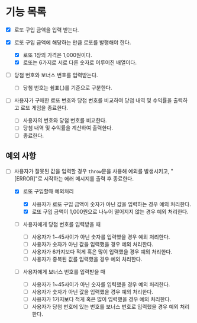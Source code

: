# 기능 목록

- [x] 로또 구입 금액을 입력 받는다.

- [x] 로또 구입 금액에 해당하는 만큼 로또를 발행해야 한다.

  - [x] 로또 1장의 가격은 1,000원이다.
  - [x] 로또는 6가지로 서로 다른 숫자로 이루어진 배열이다.

- [ ] 당첨 번호와 보너스 번호를 입력받는다.

  - [ ] 당첨 번호는 쉼표(,)를 기준으로 구분한다.

- [ ] 사용자가 구매한 로또 번호와 당첨 번호를 비교하여 당첨 내역 및 수익률을 출력하고 로또 게임을 종료한다.

  - [ ] 사용자의 번호와 당첨 번호를 비교한다.
  - [ ] 당첨 내역 및 수익률을 계산하여 출력한다.
  - [ ] 종료한다.

## 예외 사항

- [ ] 사용자가 잘못된 값을 입력할 경우 `throw`문을 사용해 예외를 발생시키고, "[ERROR]"로 시작하는 에러 메시지를 출력 후 종료한다.

  - [x] 로또 구입할때 예외처리

    - [x] 사용자가 로또 구입 금액이 숫자가 아닌 값을 입력하는 경우 예외 처리한다.
    - [x] 로또 구입 금액이 1,000원으로 나누어 떨어지지 않는 경우 예외 처리한다.

  - [ ] 사용자에게 당첨 번호를 입력받을 때

    - [ ] 사용자가 1~45사이가 아닌 숫자를 입력했을 경우 예외 처리한다.
    - [ ] 사용자가 숫자가 아닌 값을 입력했을 경우 예외 처리한다.
    - [ ] 사용자가 6가지보다 적게 혹은 많이 입력했을 경우 예외 처리한다.
    - [ ] 사용자가 중복된 값를 입력했을 경우 예외 처리한다.

  - [ ] 사용자에게 보너스 번호를 입력받을 때

    - [ ] 사용자가 1~45사이가 아닌 숫자를 입력했을 경우 예외 처리한다.
    - [ ] 사용자가 숫자가 아닌 값을 입력했을 경우 예외 처리한다.
    - [ ] 사용자가 1가지보다 적게 혹은 많이 입력했을 경우 예외 처리한다.
    - [ ] 사용자가 당첨 번호에 있는 번호를 보너스 번호로 입력했을 경우 예외 처리한다.

